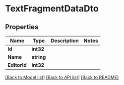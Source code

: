 # TextFragmentDataDto

## Properties

Name | Type | Description | Notes
------------ | ------------- | ------------- | -------------
**Id** | **int32** |  | 
**Name** | **string** |  | 
**EditorId** | **int32** |  | 

[[Back to Model list]](../README.md#documentation-for-models) [[Back to API list]](../README.md#documentation-for-api-endpoints) [[Back to README]](../README.md)


